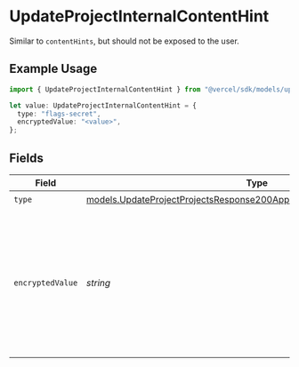 # UpdateProjectInternalContentHint

Similar to `contentHints`, but should not be exposed to the user.

## Example Usage

```typescript
import { UpdateProjectInternalContentHint } from "@vercel/sdk/models/updateprojectop.js";

let value: UpdateProjectInternalContentHint = {
  type: "flags-secret",
  encryptedValue: "<value>",
};
```

## Fields

| Field                                                                                                                                                  | Type                                                                                                                                                   | Required                                                                                                                                               | Description                                                                                                                                            |
| ------------------------------------------------------------------------------------------------------------------------------------------------------ | ------------------------------------------------------------------------------------------------------------------------------------------------------ | ------------------------------------------------------------------------------------------------------------------------------------------------------ | ------------------------------------------------------------------------------------------------------------------------------------------------------ |
| `type`                                                                                                                                                 | [models.UpdateProjectProjectsResponse200ApplicationJSONResponseBodyType](../models/updateprojectprojectsresponse200applicationjsonresponsebodytype.md) | :heavy_check_mark:                                                                                                                                     | N/A                                                                                                                                                    |
| `encryptedValue`                                                                                                                                       | *string*                                                                                                                                               | :heavy_check_mark:                                                                                                                                     | Contains the `value` of the env variable, encrypted with a special key to make decryption possible in the subscriber Lambda.                           |